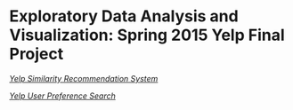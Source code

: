 # Exploratory Data Analysis and Visualization: Spring 2015 Yelp Final Project

*[Yelp Similarity Recommendation System](http://jmrosen155.shinyapps.io/YelpRecommendationSystemFinal)*

*[Yelp User Preference Search](http://embed.plnkr.co/jRIGKXMZLDn5xrMJgqTl/preview)*
